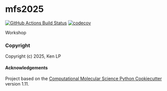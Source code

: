 mfs2025
==============================
[//]: # (Badges)
[![GitHub Actions Build Status](https://github.com/REPLACE_WITH_OWNER_ACCOUNT/mfs2025/workflows/CI/badge.svg)](https://github.com/REPLACE_WITH_OWNER_ACCOUNT/mfs2025/actions?query=workflow%3ACI)
[![codecov](https://codecov.io/gh/REPLACE_WITH_OWNER_ACCOUNT/mfs2025/branch/main/graph/badge.svg)](https://codecov.io/gh/REPLACE_WITH_OWNER_ACCOUNT/mfs2025/branch/main)


Workshop

### Copyright

Copyright (c) 2025, Ken LP


#### Acknowledgements
 
Project based on the 
[Computational Molecular Science Python Cookiecutter](https://github.com/molssi/cookiecutter-cms) version 1.11.
